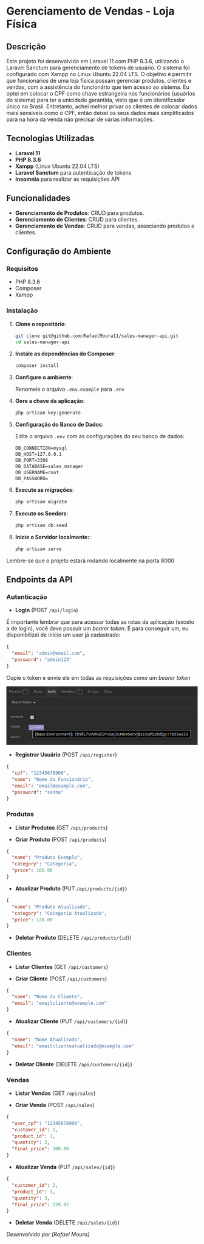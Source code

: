 # Gerenciamento de Vendas - Loja Física

## Descrição

Este projeto foi desenvolvido em Laravel 11 com PHP 8.3.6, utilizando o Laravel Sanctum para gerenciamento de tokens de usuário. O sistema foi configurado com Xampp no Linux Ubuntu 22.04 LTS. O objetivo é permitir que funcionários de uma loja física possam gerenciar produtos, clientes e vendas, com a assistência do funcionário que tem acesso ao sistema. Eu optei em colocar o CPF como chave estrangeira nos funcionários (usuários do sistema) para ter a unicidade garantida, visto que é um identificador único no Brasil. Entretanto, achei melhor privar os clientes de colocar dados mais sensíveis como o CPF, então deixei os seus dados mais simplificados para na hora da venda não precisar de várias informações.

## Tecnologias Utilizadas

- **Laravel 11**
- **PHP 8.3.6**
- **Xampp** (Linux Ubuntu 22.04 LTS)
- **Laravel Sanctum** para autenticação de tokens
- **Insomnia** para realizar as requisições API

## Funcionalidades

- **Gerenciamento de Produtos**: CRUD para produtos.
- **Gerenciamento de Clientes**: CRUD para clientes.
- **Gerenciamento de Vendas**: CRUD para vendas, associando produtos e clientes.

## Configuração do Ambiente

### Requisitos

- PHP 8.3.6
- Composer
- Xampp

### Instalação

1. **Clone o repositório**:

    ```bash
    git clone git@github.com:RafaelMoura11/sales-manager-api.git
    cd sales-manager-api
    ```

2. **Instale as dependências do Composer**:

    ```bash
    composer install
    ```

3. **Configure o ambiente**:

   Renomeie o arquivo `.env.example` para `.env`

4. **Gere a chave da aplicação**:

    ```bash
    php artisan key:generate
    ```
   
5. **Configuração do Banco de Dados**:

   Edite o arquivo `.env` com as configurações do seu banco de dados:
    ```env
    DB_CONNECTION=mysql
    DB_HOST=127.0.0.1
    DB_PORT=3306
    DB_DATABASE=sales_manager
    DB_USERNAME=root
    DB_PASSWORD=
    ```

6. **Execute as migrações**:

    ```bash
    php artisan migrate
    ```

7. **Execute os Seeders**:

    ```bash
    php artisan db:seed
    ```

8. **Inicie o Servidor localmente:**:

    ```bash
    php artisan serve
    ```

Lembre-se que o projeto estará rodando localmente na porta 8000

## Endpoints da API

### Autenticação

- **Login** (POST `/api/login`)

É importante lembrar que para acessar todas as rotas da aplicação (exceto a de login), você deve possuir um *bearer token*. E para conseguir um, eu disponibilizei de início um user já cadastrado:

```json
{
  "email": "admin@email.com",
  "password": "admin123"
}
```

Copie o token e envie ele em todas as requisições como um *bearer token*

![Token](public/token.png)


- **Registrar Usuário** (POST `/api/register`)

```json
{
  "cpf": "12345678900",
  "name": "Nome do Funcionário",
  "email": "email@example.com",
  "password": "senha"
}
```



### Produtos

- **Listar Produtos** (GET `/api/products`)

- **Criar Produto** (POST `/api/products`)

```json
{
  "name": "Produto Exemplo",
  "category": "Categoria",
  "price": 100.00
}
```

- **Atualizar Produto** (PUT `/api/products/{id}`)

```json
{
  "name": "Produto Atualizado",
  "category": "Categoria Atualizada",
  "price": 120.00
}
```

- **Deletar Produto** (DELETE `/api/products/{id}`)



### Clientes

- **Listar Clientes** (GET `/api/customers`)

- **Criar Cliente** (POST `/api/customers`)

```json
{
  "name": "Nome do Cliente",
  "email": "emailcliente@example.com"
}
```

- **Atualizar Cliente** (PUT `/api/customers/{id}`)

```json
{
  "name": "Nome Atualizado",
  "email": "emailclienteatualizado@example.com"
}
```

- **Deletar Cliente** (DELETE `/api/customers/{id}`)



### Vendas

- **Listar Vendas** (GET `/api/sales`)

- **Criar Venda** (POST `/api/sales`)

```json
{
  "user_cpf": "12345678900",
  "customer_id": 1,
  "product_id": 1,
  "quantity": 2,
  "final_price": 300.00
}
```

- **Atualizar Venda** (PUT `/api/sales/{id}`)

```json
{
  "customer_id": 2,
  "product_id": 3,
  "quantity": 3,
  "final_price": 229.97
}
```

- **Deletar Venda** (DELETE `/api/sales/{id}`)



*Desenvolvido por [Rafael Moura]*

